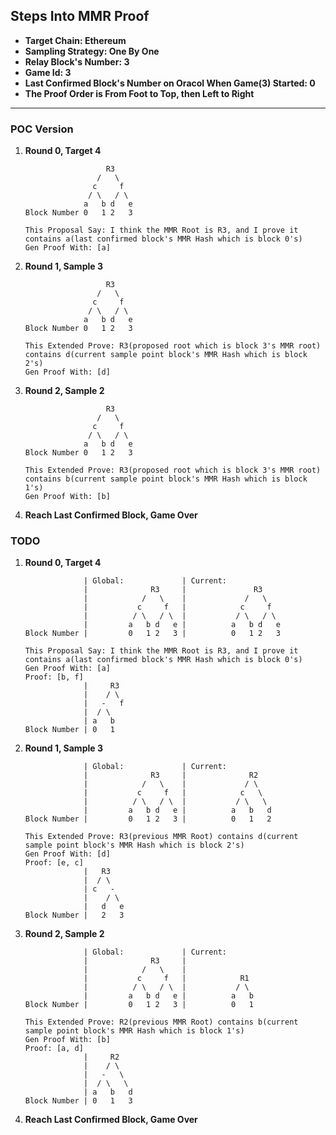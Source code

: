 ## Steps Into MMR Proof

- **Target Chain: Ethereum**
- **Sampling Strategy: One By One**
- **Relay Block's Number: 3**
- **Game Id: 3**
- **Last Confirmed Block's Number on Oracol When Game(3) Started: 0**
- **The Proof Order is From Foot to Top, then Left to Right**

---

### POC Version

1. **Round 0, Target 4**
	```
	                  R3
	                /   \
	               c     f
	              / \   / \
	             a   b d   e
	Block Number 0   1 2   3

	This Proposal Say: I think the MMR Root is R3, and I prove it contains a(last confirmed block's MMR Hash which is block 0's)
	Gen Proof With: [a]
	```

1. **Round 1, Sample 3**
	```
	                  R3
	                /   \
	               c     f
	              / \   / \
	             a   b d   e
	Block Number 0   1 2   3

	This Extended Prove: R3(proposed root which is block 3's MMR root) contains d(current sample point block's MMR Hash which is block 2's)
	Gen Proof With: [d]
	```

1. **Round 2, Sample 2**
	```
	                  R3
	                /   \
	               c     f
	              / \   / \
	             a   b d   e
	Block Number 0   1 2   3

	This Extended Prove: R3(proposed root which is block 3's MMR root) contains b(current sample point block's MMR Hash which is block 1's)
	Gen Proof With: [b]
	```

1. **Reach Last Confirmed Block, Game Over**

### TODO

1. **Round 0, Target 4**
	```
	             | Global:             | Current:
	             |              R3     |               R3
	             |            /   \    |             /   \
	             |           c     f   |            c     f
	             |          / \   / \  |           / \   / \
	             |         a   b d   e |          a   b d   e
	Block Number |         0   1 2   3 |          0   1 2   3

	This Proposal Say: I think the MMR Root is R3, and I prove it contains a(last confirmed block's MMR Hash which is block 0's)
	Gen Proof With: [a]
	Proof: [b, f]
	             |     R3
	             |    / \
	             |   -   f
	             |  / \
	             | a   b
	Block Number | 0   1
	```

1. **Round 1, Sample 3**
	```
	             | Global:             | Current:
	             |              R3     |              R2
	             |            /   \    |             / \
	             |           c     f   |            c   \
	             |          / \   / \  |           / \   \
	             |         a   b d   e |          a   b   d
	Block Number |         0   1 2   3 |          0   1   2

	This Extended Prove: R3(previous MMR Root) contains d(current sample point block's MMR Hash which is block 2's)
	Gen Proof With: [d]
	Proof: [e, c]
	             |   R3
	             |  / \
	             | c   -
	             |    / \
	             |   d   e
	Block Number |   2   3
	```

1. **Round 2, Sample 2**
	```
	             | Global:             | Current:
	             |              R3     |
	             |            /   \    |
	             |           c     f   |            R1
	             |          / \   / \  |           / \
	             |         a   b d   e |          a   b
	Block Number |         0   1 2   3 |          0   1

	This Extended Prove: R2(previous MMR Root) contains b(current sample point block's MMR Hash which is block 1's)
	Gen Proof With: [b]
	Proof: [a, d]
	             |     R2
	             |    / \
	             |   -   \
	             |  / \   \
	             | a   b   d
	Block Number | 0   1   3
	```

1. **Reach Last Confirmed Block, Game Over**
